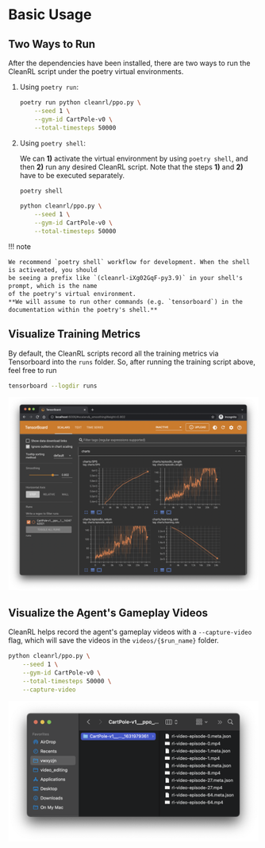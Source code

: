 # Basic Usage

## Two Ways to Run
After the dependencies have been installed, there are two ways to run 
the CleanRL script under the poetry virtual environments.

1. Using `poetry run`:

    ```bash
    poetry run python cleanrl/ppo.py \
        --seed 1 \
        --gym-id CartPole-v0 \
        --total-timesteps 50000
    ```
    <script id="asciicast-443649" src="https://asciinema.org/a/443649.js" async></script>


2. Using `poetry shell`:

    We can **1)** activate the virtual environment by using
    `poetry shell`, and then **2)** run any desired CleanRL script.
    Note that the steps **1)** and **2)** have to be executed separately.


    ```bash
    poetry shell
    ```
    ```bash
    python cleanrl/ppo.py \
        --seed 1 \
        --gym-id CartPole-v0 \
        --total-timesteps 50000
    ```
    <script id="asciicast-JL1FR00I2JNklAhMd2dwEAQuz" src="https://asciinema.org/a/JL1FR00I2JNklAhMd2dwEAQuz.js" async></script>

!!! note

    We recommend `poetry shell` workflow for development. When the shell is activeated, you should
    be seeing a prefix like `(cleanrl-iXg02GqF-py3.9)` in your shell's prompt, which is the name
    of the poetry's virtual environment.
    **We will assume to run other commands (e.g. `tensorboard`) in the documentation within the poetry's shell.**


## Visualize Training Metrics

By default, the CleanRL scripts record all the training metrics via Tensorboard
into the `runs` folder. So, after running the training script above, feel free to run

```bash
tensorboard --logdir runs
```

![Tensorboard](tensorboard.png)


## Visualize the Agent's Gameplay Videos

CleanRL helps record the agent's gameplay videos with a `--capture-video` flag,
which will save the videos in the `videos/{$run_name}` folder.

```bash linenums="1" hl_lines="5"
python cleanrl/ppo.py \
    --seed 1 \
    --gym-id CartPole-v0 \
    --total-timesteps 50000 \
    --capture-video
```

![Tensorboard](videos.png)